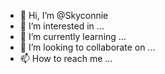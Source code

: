 - 👋 Hi, I’m @Skyconnie
- 👀 I’m interested in ...
- 🌱 I’m currently learning ...
- 💞️ I’m looking to collaborate on ...
- 📫 How to reach me ...

<!---
Skyconnie/Skyconnie is a ✨ special ✨ repository because its `README.md` (this file) appears on your GitHub profile.
You can click the Preview link to take a look at your changes.
--->
